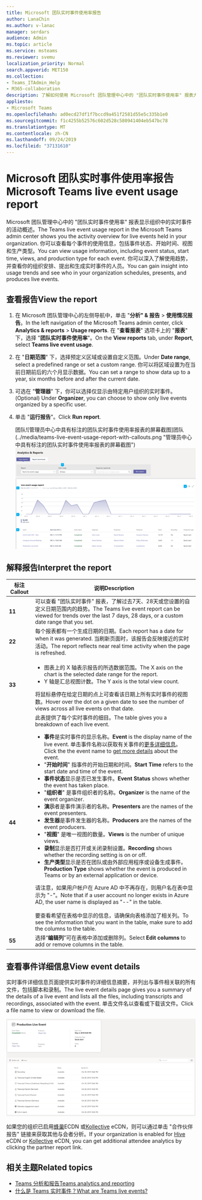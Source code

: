 ```yaml
---
title: Microsoft 团队实时事件使用率报告
author: LanaChin
ms.author: v-lanac
manager: serdars
audience: Admin
ms.topic: article
ms.service: msteams
ms.reviewer: svemu
localization_priority: Normal
search.appverid: MET150
ms.collection:
- Teams_ITAdmin_Help
- M365-collaboration
description: 了解如何使用 Microsoft 团队管理中心中的 "团队实时事件使用率" 报表大致了解组织中的团队活动事件活动。
appliesto:
- Microsoft Teams
ms.openlocfilehash: ad0ecd27df1f7bccd9a451f2581d55e5c335b1e0
ms.sourcegitcommit: f1c4255b52576c602d528c580941404eb547bc78
ms.translationtype: MT
ms.contentlocale: zh-CN
ms.lasthandoff: 09/24/2019
ms.locfileid: "37131610"
---
```

# <a name="microsoft-teams-live-event-usage-report"></a><span data-ttu-id="23624-103">Microsoft 团队实时事件使用率报告</span><span class="sxs-lookup"><span data-stu-id="23624-103">Microsoft Teams live event usage report</span></span>

<span data-ttu-id="23624-104">Microsoft 团队管理中心中的 "团队实时事件使用率" 报表显示组织中的实时事件的活动概述。</span><span class="sxs-lookup"><span data-stu-id="23624-104">The Teams live event usage report in the Microsoft Teams admin center shows you the activity overview for live events held in your organization.</span></span> <span data-ttu-id="23624-105">你可以查看每个事件的使用信息，包括事件状态、开始时间、视图和生产类型。</span><span class="sxs-lookup"><span data-stu-id="23624-105">You can view usage information, including event status, start time, views, and production type for each event.</span></span> <span data-ttu-id="23624-106">你可以深入了解使用趋势，并查看你的组织安排、提出和生成实时事件的人员。</span><span class="sxs-lookup"><span data-stu-id="23624-106">You can gain insight into usage trends and see who in your organization schedules, presents, and produces live events.</span></span>

## <a name="view-the-report"></a><span data-ttu-id="23624-107">查看报告</span><span class="sxs-lookup"><span data-stu-id="23624-107">View the report</span></span>

1. <span data-ttu-id="23624-108">在 Microsoft 团队管理中心的左侧导航中，单击 "**分析" & 报告** > **使用情况报告**。</span><span class="sxs-lookup"><span data-stu-id="23624-108">In the left navigation of the Microsoft Teams admin center, click **Analytics & reports** > **Usage reports**.</span></span> <span data-ttu-id="23624-109">在 "**查看报表**" 选项卡上的 "**报表**" 下，选择 "**团队实时事件使用率**"。</span><span class="sxs-lookup"><span data-stu-id="23624-109">On the **View reports** tab, under **Report**, select **Teams live event usage**.</span></span>
2. <span data-ttu-id="23624-110">在 "**日期范围**" 下，选择预定义区域或设置自定义范围。</span><span class="sxs-lookup"><span data-stu-id="23624-110">Under **Date range**, select a predefined range or set a custom range.</span></span> <span data-ttu-id="23624-111">你可以将区域设置为在当前日期前后的六个月显示数据。</span><span class="sxs-lookup"><span data-stu-id="23624-111">You can set a range to show  data up to a year, six months before and after the current date.</span></span>
3. <span data-ttu-id="23624-112">可选在 "**管理器**" 下，你可以选择仅显示由特定用户组织的实时事件。</span><span class="sxs-lookup"><span data-stu-id="23624-112">(Optional) Under **Organizer**, you can choose to show only live events organized by a specific user.</span></span>
4. <span data-ttu-id="23624-113">单击 "**运行报告**"。</span><span class="sxs-lookup"><span data-stu-id="23624-113">Click **Run report**.</span></span>  

    <span data-ttu-id="23624-114">团队![管理员中心中具有标注的团队实时事件使用率报表的屏幕截图]团队(../media/teams-live-event-usage-report-with-callouts.png "管理员中心中具有标注的团队实时事件使用率报表的屏幕截图")</span><span class="sxs-lookup"><span data-stu-id="23624-114">![Screenshot of the Teams live event usage report in the Teams admin center with callouts](../media/teams-live-event-usage-report-with-callouts.png "Screenshot of the Teams live event usage report in the Teams admin center with callouts")</span></span>

## <a name="interpret-the-report"></a><span data-ttu-id="23624-115">解释报告</span><span class="sxs-lookup"><span data-stu-id="23624-115">Interpret the report</span></span>

|<span data-ttu-id="23624-116">标注</span><span class="sxs-lookup"><span data-stu-id="23624-116">Callout</span></span> |<span data-ttu-id="23624-117">说明</span><span class="sxs-lookup"><span data-stu-id="23624-117">Description</span></span>  |
|--------|-------------|
|<span data-ttu-id="23624-118">**1**</span><span class="sxs-lookup"><span data-stu-id="23624-118">**1**</span></span>   |<span data-ttu-id="23624-119">可以查看 "团队实时事件" 报表，了解过去7天、28天或您设置的自定义日期范围内的趋势。</span><span class="sxs-lookup"><span data-stu-id="23624-119">The Teams live event report can be viewed for trends over the last 7 days, 28 days, or a custom date range that you set.</span></span> |
|<span data-ttu-id="23624-120">**2**</span><span class="sxs-lookup"><span data-stu-id="23624-120">**2**</span></span>   |<span data-ttu-id="23624-121">每个报表都有一个生成日期的日期。</span><span class="sxs-lookup"><span data-stu-id="23624-121">Each report has a date for when it was generated.</span></span> <span data-ttu-id="23624-122">当刷新页面时，该报告会反映接近的实时活动。</span><span class="sxs-lookup"><span data-stu-id="23624-122">The report reflects near real time activity when the page is refreshed.</span></span> |
|<span data-ttu-id="23624-123">**3**</span><span class="sxs-lookup"><span data-stu-id="23624-123">**3**</span></span>   |<ul><li><span data-ttu-id="23624-124">图表上的 X 轴表示报告的所选数据范围。</span><span class="sxs-lookup"><span data-stu-id="23624-124">The X axis on the chart is the selected date range for the report.</span></span></li> <li> <span data-ttu-id="23624-125">Y 轴是汇总视图计数。</span><span class="sxs-lookup"><span data-stu-id="23624-125">The Y axis is the total view count.</span></span></li> </ul><span data-ttu-id="23624-126">将鼠标悬停在给定日期的点上可查看该日期上所有实时事件的视图数。</span><span class="sxs-lookup"><span data-stu-id="23624-126">Hover over the dot on a given date to see the number of views across all live events on that date.</span></span>|
|<span data-ttu-id="23624-127">**4**</span><span class="sxs-lookup"><span data-stu-id="23624-127">**4**</span></span>   |<span data-ttu-id="23624-128">此表提供了每个实时事件的细目。</span><span class="sxs-lookup"><span data-stu-id="23624-128">The table gives you a breakdown of each live event.</span></span> <ul><li><span data-ttu-id="23624-129">**事件**是实时事件的显示名称。</span><span class="sxs-lookup"><span data-stu-id="23624-129">**Event** is the display name of the live event.</span></span> <span data-ttu-id="23624-130">单击事件名称以获取有关事件的[更多详细信息](#view-event-details)。</span><span class="sxs-lookup"><span data-stu-id="23624-130">Click the the event name to [get more details](#view-event-details) about the event.</span></span> </li> <li><span data-ttu-id="23624-131">"**开始时间**" 指事件的开始日期和时间。</span><span class="sxs-lookup"><span data-stu-id="23624-131">**Start Time** refers to the start date and time of the event.</span></span></li> <li><span data-ttu-id="23624-132">**事件状态**显示是否已发生事件。</span><span class="sxs-lookup"><span data-stu-id="23624-132">**Event Status** shows whether the event has taken place.</span></span>  </li><li><span data-ttu-id="23624-133">"**组织者**" 是事件组织者的名称。</span><span class="sxs-lookup"><span data-stu-id="23624-133">**Organizer** is the name of the event organizer.</span></span></li> <li><span data-ttu-id="23624-134">**演示**者是事件演示者的名称。</span><span class="sxs-lookup"><span data-stu-id="23624-134">**Presenters** are the names of the  event presenters.</span></span></li><li><span data-ttu-id="23624-135">**发生器**是事件发生器的名称。</span><span class="sxs-lookup"><span data-stu-id="23624-135">**Producers** are the names of the event producers.</span></span></li><li><span data-ttu-id="23624-136">"**视图**" 是唯一视图的数量。</span><span class="sxs-lookup"><span data-stu-id="23624-136">**Views** is the number of unique views.</span></span></li><li><span data-ttu-id="23624-137">**录制**显示是否打开或关闭录制设置。</span><span class="sxs-lookup"><span data-stu-id="23624-137">**Recording** shows whether the recording setting is on or off.</span></span></li><li><span data-ttu-id="23624-138">**生产类型**显示是否在团队或由外部应用程序或设备生成事件。</span><span class="sxs-lookup"><span data-stu-id="23624-138">**Production Type** shows whether the event is produced in Teams or by an external application or device.</span></span></li></li> </ul><span data-ttu-id="23624-139">请注意，如果用户帐户在 Azure AD 中不再存在，则用户名在表中显示为 "-"。</span><span class="sxs-lookup"><span data-stu-id="23624-139">Note that if a user account no longer exists in Azure AD, the user name is displayed as "--" in the table.</span></span> <br><br><span data-ttu-id="23624-140">要查看希望在表格中显示的信息，请确保向表格添加了相关列。</span><span class="sxs-lookup"><span data-stu-id="23624-140">To see the information that you want in the table, make sure to add the columns to the table.</span></span> |
|<span data-ttu-id="23624-141">**5**</span><span class="sxs-lookup"><span data-stu-id="23624-141">**5**</span></span>   |<span data-ttu-id="23624-142">选择“**编辑列**”可在表格中添加或删除列。</span><span class="sxs-lookup"><span data-stu-id="23624-142">Select **Edit columns** to add or remove columns in the table.</span></span>|

## <a name="view-event-details"></a><span data-ttu-id="23624-143">查看事件详细信息</span><span class="sxs-lookup"><span data-stu-id="23624-143">View event details</span></span>

<span data-ttu-id="23624-144">实时事件详细信息页面提供实时事件的详细信息摘要，并列出与事件相关联的所有文件，包括脚本和录制。</span><span class="sxs-lookup"><span data-stu-id="23624-144">The live event details page gives you a summary of the details of a live event and lists all the files, including transcripts and recordings, associated with the event.</span></span> <span data-ttu-id="23624-145">单击文件名以查看或下载该文件。</span><span class="sxs-lookup"><span data-stu-id="23624-145">Click a file name to view or download the file.</span></span>

![显示实时事件详细信息的屏幕截图](../media/teams-live-event-usage-report-event-detail.png)

<span data-ttu-id="23624-147">如果您的组织已启用[蜂巢](https://www.hivestreaming.com/partners/integration-partners/microsoft/)ECDN 或[Kollective](https://kollective.com) eCDN，则可以通过单击 "合作伙伴报告" 链接来获取其他与会者分析。</span><span class="sxs-lookup"><span data-stu-id="23624-147">If your organization is enabled for [Hive](https://www.hivestreaming.com/partners/integration-partners/microsoft/) eCDN or [Kollective](https://kollective.com) eCDN, you can get additional attendee analytics by clicking the partner report link.</span></span>

## <a name="related-topics"></a><span data-ttu-id="23624-148">相关主题</span><span class="sxs-lookup"><span data-stu-id="23624-148">Related topics</span></span>

- [<span data-ttu-id="23624-149">Teams 分析和报告</span><span class="sxs-lookup"><span data-stu-id="23624-149">Teams analytics and reporting</span></span>](teams-reporting-reference.md)
- [<span data-ttu-id="23624-150">什么是 Teams 实时事件？</span><span class="sxs-lookup"><span data-stu-id="23624-150">What are Teams live events?</span></span>](../teams-live-events/what-are-teams-live-events.md)